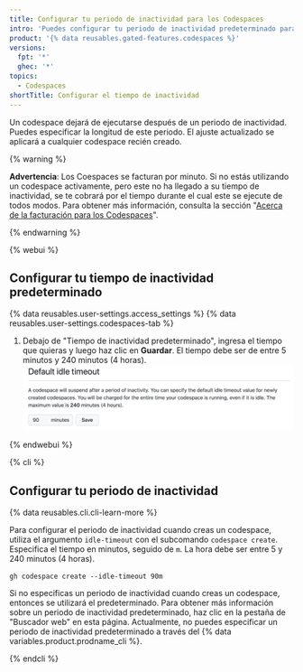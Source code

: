 ```yaml
---
title: Configurar tu periodo de inactividad para los Codespaces
intro: 'Puedes configurar tu periodo de inactividad predeterminado para los {% data variables.product.prodname_codespaces %} en tu página de ajustes personales.'
product: '{% data reusables.gated-features.codespaces %}'
versions:
  fpt: '*'
  ghec: '*'
topics:
  - Codespaces
shortTitle: Configurar el tiempo de inactividad
---
```


Un codespace dejará de ejecutarse después de un periodo de inactividad. Puedes especificar la longitud de este periodo. El ajuste actualizado se aplicará a cualquier codespace recién creado.

{% warning %}

**Advertencia**: Los Coespaces se facturan por minuto. Si no estás utilizando un codespace activamente, pero este no ha llegado a su tiempo de inactividad, se te cobrará por el tiempo durante el cual este se ejecute de todos modos. Para obtener más información, consulta la sección "[Acerca de la facturación para los Codespaces](/billing/managing-billing-for-github-codespaces/about-billing-for-codespaces#codespaces-pricing)".

{% endwarning %}

{% webui %}

## Configurar tu tiempo de inactividad predeterminado

{% data reusables.user-settings.access_settings %}
{% data reusables.user-settings.codespaces-tab %}
1. Debajo de "Tiempo de inactividad predeterminado", ingresa el tiempo que quieras y luego haz clic en **Guardar**. El tiempo debe ser de entre 5 minutos y 240 minutos (4 horas). ![Seleccionar tu tiempo de inactividad](/assets/images/help/codespaces/setting-default-timeout.png)

{% endwebui %}

{% cli %}

## Configurar tu periodo de inactividad

{% data reusables.cli.cli-learn-more %}

Para configurar el periodo de inactividad cuando creas un codespace, utiliza el argumento `idle-timeout` con el subcomando `codespace create`. Especifica el tiempo en minutos, seguido de `m`. La hora debe ser entre 5 y 240 minutos (4 horas).

```shell
gh codespace create --idle-timeout 90m
```

Si no especificas un periodo de inactividad cuando creas un codespace, entonces se utilizará el predeterminado. Para obtener más información sobre un periodo de inactividad predeterminado, haz clic en la pestaña de "Buscador web" en esta página. Actualmente, no puedes especificar un periodo de inactividad predeterminado a través del {% data variables.product.prodname_cli %}.

{% endcli %}
